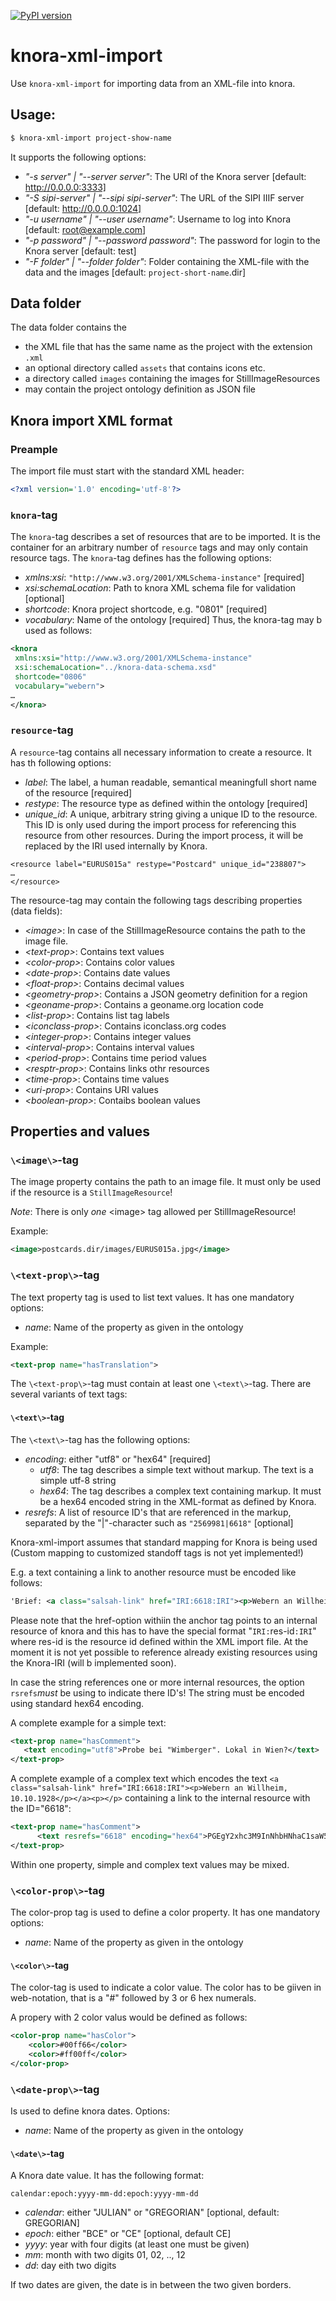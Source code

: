 [![PyPI version](https://badge.fury.io/py/knora.svg)](https://badge.fury.io/py/knora)

# knora-xml-import

Use `knora-xml-import` for importing data from an XML-file into knora.

## Usage:

```bash
$ knora-xml-import project-show-name
```
It supports the following options:

- _"-s server" | "--server server"_: The URl of the Knora server [default: http://0.0.0.0:3333]
- _"-S sipi-server" | "--sipi sipi-server"_: The URL of the SIPI IIIF server [default: http://0.0.0.0:1024]
- _"-u username" | "--user username"_: Username to log into Knora [default: root@example.com]
- _"-p password" | "--password password"_: The password for login to the Knora server [default: test]
- _"-F folder" | "--folder folder"_: Folder containing the XML-file with the data and the images [default: `project-short-name`.dir]

## Data folder
The data folder contains the
- the XML file that has the same name as the project with the extension `.xml`
- an optional directory called `assets` that contains icons etc.
- a directory called `images` containing the images for StillImageResources
- may contain the project ontology definition as JSON file

## Knora import XML format

### Preample
The import file must start with the standard XML header:
```xml
<?xml version='1.0' encoding='utf-8'?>
```

### `knora`-tag
The `knora`-tag describes a set of resources that are to be imported. It is the
container for an arbitrary number of `resource` tags and may only
contain resource tags.
The `knora`-tag defines has the following options:
- _xmlns:xsi_: `"http://www.w3.org/2001/XMLSchema-instance"` [required]
- _xsi:schemaLocation_: Path to knora XML schema file for validation [optional]
- _shortcode_: Knora project shortcode, e.g. "0801" [required]
- _vocabulary_: Name of the ontology [required]
Thus, the knora-tag may b used as follows:
```xml
<knora
 xmlns:xsi="http://www.w3.org/2001/XMLSchema-instance"
 xsi:schemaLocation="../knora-data-schema.xsd"
 shortcode="0806"
 vocabulary="webern">
…
</knora>

```

### `resource`-tag
A `resource`-tag contains all necessary information to create a resource. It
has th following options:
- _label_: The label, a human readable, semantical meaningfull short name of the resource [required]
- _restype_: The resource type as defined within the ontology [required]
- _unique_id_: A unique, arbitrary string giving a unique ID to the resource. This ID is only used during the
import process for referencing this resource from other resources. During the import process, it will be replaced by
the IRI used internally by Knora.

````
<resource label="EURUS015a" restype="Postcard" unique_id="238807">
…
</resource>
````

The resource-tag may contain the following tags describing properties (data fields):
- _\<image\>_: In case of the StillImageResource contains the path to the image file.
- _\<text-prop\>_: Contains text values
- _\<color-prop\>_: Contains color values
- _\<date-prop\>_: Contains date values
- _\<float-prop\>_: Contains decimal values
- _\<geometry-prop\>_: Contains a JSON geometry definition for a region
- _\<geoname-prop\>_: Contains a geoname.org location code
- _\<list-prop\>_: Contains list tag labels
- _\<iconclass-prop\>_: Contains iconclass.org codes
- _\<integer-prop\>_: Contains integer values
- _\<interval-prop\>_: Contains interval values
- _\<period-prop\>_: Contains time period values
- _\<resptr-prop\>_: Contains links othr resources
- _\<time-prop\>_: Contains time values
- _\<uri-prop\>_: Contains URI values
- _\<boolean-prop\>_: Contaibs boolean values

## Properties and values

### `\<image\>`-tag
The image property contains the path to an image file. It must only be used if the
resource is a `StillImageResource`!

_Note_: There is only _one_ \<image\> tag allowed per StillImageResource!

Example:
```xml
<image>postcards.dir/images/EURUS015a.jpg</image>
```

### `\<text-prop\>`-tag
The text property tag is used to list text values. It has one mandatory options:
- _name_: Name of the property as given in the ontology

Example:
```xml
<text-prop name="hasTranslation">
```
The `\<text-prop\>`-tag must contain at least one `\<text\>`-tag. There are several variants of text tags:

#### `\<text\>`-tag
The `\<text\>`-tag has the following options:
- _encoding_: either "utf8" or "hex64" [required]
  - _utf8_: The tag describes a simple text without markup. The text is a simple utf-8 string
  - _hex64_: The tag describes a complex text containing markup. It must be a hex64 encoded string in the
  XML-format as defined by Knora.
- _resrefs_: A list of resource ID's that are referenced in the markup, separated by the "|"-character such as `"2569981|6618"` [optional]

Knora-xml-import assumes that standard mapping for Knora is being used (Custom mapping to
customized standoff tags is not yet implemented!)

E.g. a text containing a link to another resource must be encoded like follows:
```xml
'Brief: <a class="salsah-link" href="IRI:6618:IRI"><p>Webern an Willheim, 10.10.1928</p></a>'
```
Please note that the href-option withiin the anchor tag points to an internal resource of knora
and this has to have the special format "`IRI:`res-id`:IRI`" where res-id is the resource
id defined within the XML import file. At the moment it is not yet possible to reference
already existing resources using the Knora-IRI (will b implemented soon).

In case the string references one or more internal resources, the option `rsrefs`_must_ be using to
indicate there ID's! The string must be encoded using standard hex64 encoding.

A complete example for a simple text:
```xml
<text-prop name="hasComment">
   <text encoding="utf8">Probe bei "Wimberger". Lokal in Wien?</text>
</text-prop>
```
A complete example of a complex text which encodes the text `<a class="salsah-link" href="IRI:6618:IRI"><p>Webern an Willheim, 10.10.1928</p></a><p></p>` containing
a link to the internal resource with the ID="6618":
```xml
<text-prop name="hasComment">
      <text resrefs="6618" encoding="hex64">PGEgY2xhc3M9InNhbHNhaC1saW5rIiBocmVmPSJJUkk6NjYxODpJUkkiPjxwPldlYmVybiBhbiBXaWxsaGVpbSwgMTAuMTAuMTkyODwvcD48L2E+PHA+PC9wPg==</text>
</text-prop>
```
Within one property, simple and complex text values may be mixed.

### `\<color-prop\>`-tag
The color-prop tag is used to define a color property. It has one mandatory options:
- _name_: Name of the property as given in the ontology

#### `\<color\>`-tag
The color-tag is used to indicate a color value. The color has to be giiven in
web-notation, that is a "#" followed by 3 or 6 hex numerals.

A propery with 2 color valus would be defined as follows:
```xml
<color-prop name="hasColor">
    <color>#00ff66</color>
    <color>#ff00ff</color>
</color-prop>
```

### `\<date-prop\>`-tag
Is used to define knora dates. Options:
- _name_: Name of the property as given in the ontology

#### `\<date\>`-tag
A Knora date value. It has the following format:
```
calendar:epoch:yyyy-mm-dd:epoch:yyyy-mm-dd
```
- _calendar_: either "JULIAN" or "GREGORIAN" [optional, default: GREGORIAN]
- _epoch_: either "BCE" or "CE" [optional, default CE]
- _yyyy_: year with four digits (at least one must be given)
- _mm_: month with two digits 01, 02, .., 12
- _dd_: day eith two digits

If two dates are given, the date is in between the two given borders.

